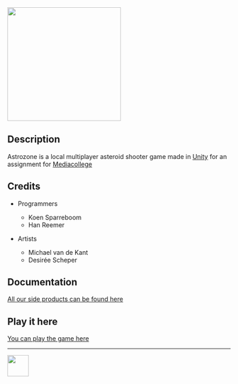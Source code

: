 <img src="https://i.imgur.com/e1SuDEd.png" width="256">

## Description

Astrozone is a local multiplayer asteroid shooter game made in <a href="https://unity3d.com/" target="_blank">Unity</a> for an assignment for <a href="https://ma-web.nl/" target="_blank">Mediacollege</a>

## Credits

* Programmers
  * Koen Sparreboom
  * Han Reemer

* Artists
  * Michael van de Kant
  * Desirée Scheper

## Documentation

<a href="http://22084.hosts.ma-cloud.nl/bewijzenmap/p1.4/idp/producten/" target="_blank">All our side products can be found here</a>

## Play it here

<a href="http://22084.hosts.ma-cloud.nl/bewijzenmap/p1.4/idp/expanding-space/" target="_blank">You can play the game here</a>

---

<img src="https://www.ma-web.nl/static/vector/Logo_blok.svg" width="48">